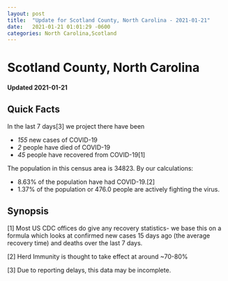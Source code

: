 ```yaml
---
layout: post
title:  "Update for Scotland County, North Carolina - 2021-01-21"
date:   2021-01-21 01:01:29 -0600
categories: North Carolina,Scotland
---
```


# Scotland County, North Carolina
#### Updated 2021-01-21

## Quick Facts

In the last 7 days[3] we project there have been
- *155* new cases of COVID-19
- *2* people have died of COVID-19
- *45* people have recovered from COVID-19[1]

The population in this census area is 34823. By our calculations:
- 8.63% of the population have had COVID-19.[2]
- 1.37% of the population or 476.0 people are actively fighting the virus.

## Synopsis




[1] Most US CDC offices do give any recovery statistics- we base this on a formula which looks at confirmed new cases
15 days ago (the average recovery time) and deaths over the last 7 days.

[2] Herd Immunity is thought to take effect at around ~70-80%

[3] Due to reporting delays, this data may be incomplete.
 
    